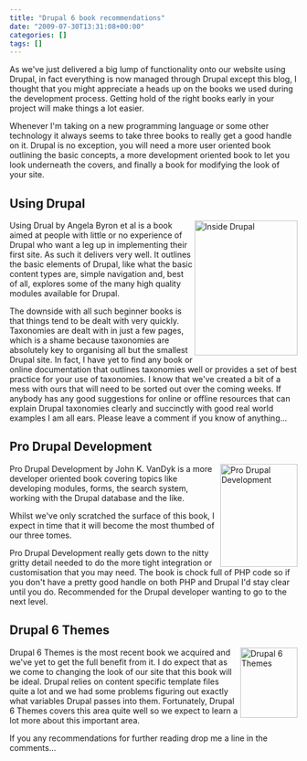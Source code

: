 ```yaml
---
title: "Drupal 6 book recommendations"
date: "2009-07-30T13:31:08+00:00"
categories: []
tags: []
---
```


As we've just delivered a big lump of functionality onto our website using Drupal, in fact everything is now managed through Drupal except this blog, I thought that you might appreciate a heads up on the books we used during the development process. Getting hold of the right books early in your project will make things a lot easier.

Whenever I'm taking on a new programming language or some other technology it always seems to take three books to really get a good handle on it. Drupal is no exception, you will need a more user oriented book outlining the basic concepts, a more development oriented book to let you look underneath the covers, and finally a book for modifying the look of your site.
<h2>Using Drupal</h2>
<img title="Inside Drupal" src="http://techteapot.com/wp-content/uploads/2009/07/inside-drupal.gif" alt="Inside Drupal" width="180" height="236" align="right" />

Using Drual by Angela Byron et al is a book aimed at people with little or no experience of Drupal who want a leg up in implementing their first site. As such it delivers very well. It outlines the basic elements of Drupal, like what the basic content types are, simple navigation and, best of all, explores some of the many high quality modules available for Drupal.

The downside with all such beginner books is that things tend to be dealt with very quickly. Taxonomies are dealt with in just a few pages, which is a shame because taxonomies are absolutely key to organising all but the smallest Drupal site. In fact, I have yet to find any book or online documentation that outlines taxonomies well or provides a set of best practice for your use of taxonomies. I know that we've created a bit of a mess with ours that will need to be sorted out over the coming weeks. If anybody has any good suggestions for online or offline resources that can explain Drupal taxonomies clearly and succinctly with good real world examples I am all ears. Please leave a comment if you know of anything...
<h2>Pro Drupal Development</h2>
<img title="Pro Drupal Development" src="http://techteapot.com/wp-content/uploads/2009/07/pro-drupal-development.jpg" alt="Pro Drupal Development" width="135" height="180" align="right" />

Pro Drupal Development by John K. VanDyk is a more developer oriented book covering topics like developing modules, forms, the search system, working with the Drupal database and the like.

Whilst we've only scratched the surface of this book, I expect in time that it will become the most thumbed of our three tomes.

Pro Drupal Development really gets down to the nitty gritty detail needed to do the more tight integration or customisation that you may need. The book is chock full of PHP code so if you don't have a pretty good handle on both PHP and Drupal I'd stay clear until you do. Recommended for the Drupal developer wanting to go to the next level.
<h2>Drupal 6 Themes</h2>
<img title="Drupal 6 Themes" src="http://techteapot.com/wp-content/uploads/2009/07/drupal-6-themes.png" alt="Drupal 6 Themes" width="100" height="123" align="right" />

Drupal 6 Themes is the most recent book we acquired and we've yet to get the full benefit from it. I do expect that as we come to changing the look of our site that this book will be ideal. Drupal relies on content specific template files quite a lot and we had some problems figuring out exactly what variables Drupal passes into them. Fortunately, Drupal 6 Themes covers this area quite well so we expect to learn a lot more about this important area.

If you any recommendations for further reading drop me a line in the comments...
